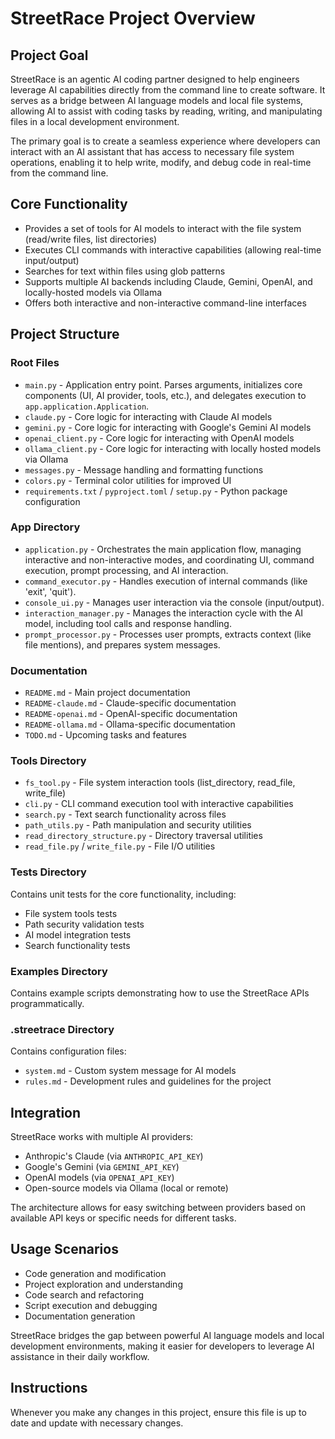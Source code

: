 # StreetRace Project Overview

## Project Goal
StreetRace is an agentic AI coding partner designed to help engineers leverage AI capabilities directly from the command line to create software. It serves as a bridge between AI language models and local file systems, allowing AI to assist with coding tasks by reading, writing, and manipulating files in a local development environment.

The primary goal is to create a seamless experience where developers can interact with an AI assistant that has access to necessary file system operations, enabling it to help write, modify, and debug code in real-time from the command line.

## Core Functionality
- Provides a set of tools for AI models to interact with the file system (read/write files, list directories)
- Executes CLI commands with interactive capabilities (allowing real-time input/output)
- Searches for text within files using glob patterns
- Supports multiple AI backends including Claude, Gemini, OpenAI, and locally-hosted models via Ollama
- Offers both interactive and non-interactive command-line interfaces

## Project Structure

### Root Files
- `main.py` - Application entry point. Parses arguments, initializes core components (UI, AI provider, tools, etc.), and delegates execution to `app.application.Application`.
- `claude.py` - Core logic for interacting with Claude AI models
- `gemini.py` - Core logic for interacting with Google's Gemini AI models
- `openai_client.py` - Core logic for interacting with OpenAI models
- `ollama_client.py` - Core logic for interacting with locally hosted models via Ollama
- `messages.py` - Message handling and formatting functions
- `colors.py` - Terminal color utilities for improved UI
- `requirements.txt` / `pyproject.toml` / `setup.py` - Python package configuration

### App Directory
- `application.py` - Orchestrates the main application flow, managing interactive and non-interactive modes, and coordinating UI, command execution, prompt processing, and AI interaction.
- `command_executor.py` - Handles execution of internal commands (like 'exit', 'quit').
- `console_ui.py` - Manages user interaction via the console (input/output).
- `interaction_manager.py` - Manages the interaction cycle with the AI model, including tool calls and response handling.
- `prompt_processor.py` - Processes user prompts, extracts context (like file mentions), and prepares system messages.

### Documentation
- `README.md` - Main project documentation
- `README-claude.md` - Claude-specific documentation
- `README-openai.md` - OpenAI-specific documentation
- `README-ollama.md` - Ollama-specific documentation
- `TODO.md` - Upcoming tasks and features

### Tools Directory
- `fs_tool.py` - File system interaction tools (list_directory, read_file, write_file)
- `cli.py` - CLI command execution tool with interactive capabilities
- `search.py` - Text search functionality across files
- `path_utils.py` - Path manipulation and security utilities
- `read_directory_structure.py` - Directory traversal utilities
- `read_file.py` / `write_file.py` - File I/O utilities

### Tests Directory
Contains unit tests for the core functionality, including:
- File system tools tests
- Path security validation tests
- AI model integration tests
- Search functionality tests

### Examples Directory
Contains example scripts demonstrating how to use the StreetRace APIs programmatically.

### .streetrace Directory
Contains configuration files:
- `system.md` - Custom system message for AI models
- `rules.md` - Development rules and guidelines for the project

## Integration
StreetRace works with multiple AI providers:
- Anthropic's Claude (via `ANTHROPIC_API_KEY`)
- Google's Gemini (via `GEMINI_API_KEY`)
- OpenAI models (via `OPENAI_API_KEY`)
- Open-source models via Ollama (local or remote)

The architecture allows for easy switching between providers based on available API keys or specific needs for different tasks.

## Usage Scenarios
- Code generation and modification
- Project exploration and understanding
- Code search and refactoring
- Script execution and debugging
- Documentation generation

StreetRace bridges the gap between powerful AI language models and local development environments, making it easier for developers to leverage AI assistance in their daily workflow.

## Instructions

Whenever you make any changes in this project, ensure this file is up to date and update with necessary changes.
